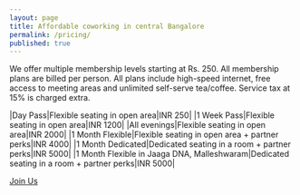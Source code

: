 ```yaml
---
layout: page
title: Affordable coworking in central Bangalore
permalink: /pricing/
published: true
---
```


We offer multiple membership levels starting at Rs. 250. All membership plans are billed per person. All plans include high-speed internet, free access to meeting areas and unlimited self-serve tea/coffee. Service tax at 15% is charged extra.

|Day Pass|Flexible seating in open area|INR 250|
|1 Week Pass|Flexible seating in open area|INR 1200|
|All evenings|Flexible seating in open area|INR 2000|
|1 Month Flexible|Flexible seating in open area + partner perks|INR 4000|
|1 Month Dedicated|Dedicated seating in a room + partner perks|INR 5000|
|1 Month Flexible in Jaaga DNA, Malleshwaram|Dedicated seating in a room + partner perks|INR 5000|


<div class="im-checkout btn-82"><a href="/apply/" class="im-checkout-btn">Join Us</a></a></div>

<a href="https://www.instamojo.com/jaagastartup/jaaga-coworking-membership/" rel="im-checkout" data-behaviour="remote" data-style="no-style" data-text="Pay for your membership"></a>
<script src="https://d2xwmjc4uy2hr5.cloudfront.net/im-embed/im-embed.min.js"></script>

